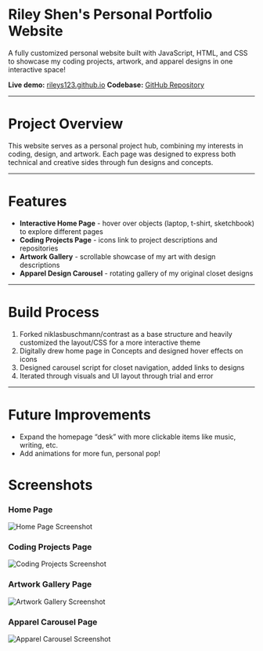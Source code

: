 # Riley Shen's Personal Portfolio Website

A fully customized personal website built with JavaScript, HTML, and CSS to showcase my coding projects, artwork, and apparel designs in one interactive space!

**Live demo:** [rileys123.github.io](https://rileys123.github.io/)
**Codebase:** [GitHub Repository](https://github.com/rileys123/rileys123.github.io)

---

# Project Overview
This website serves as a personal project hub, combining my interests in coding, design, and artwork. Each page was designed to express both technical and creative sides through fun designs and concepts.

---

# Features
- **Interactive Home Page** - hover over objects (laptop, t-shirt, sketchbook) to explore different pages
- **Coding Projects Page** - icons link to project descriptions and repositories
- **Artwork Gallery** - scrollable showcase of my art with design descriptions
- **Apparel Design Carousel** - rotating gallery of my original closet designs

---

# Build Process
1. Forked niklasbuschmann/contrast as a base structure and heavily customized the layout/CSS for a more interactive theme
2. Digitally drew home page in Concepts and designed hover effects on icons
3. Designed carousel script for closet navigation, added links to designs
4. Iterated through visuals and UI layout through trial and error

---

# Future Improvements
- Expand the homepage “desk” with more clickable items like music, writing, etc.
- Add animations for more fun, personal pop!

# Screenshots
### Home Page
![Home Page Screenshot]()

### Coding Projects Page
![Coding Projects Screenshot]()

### Artwork Gallery Page
![Artwork Gallery Screenshot]()

### Apparel Carousel Page
![Apparel Carousel Screenshot]()
